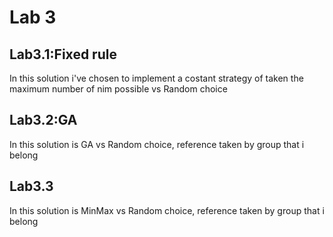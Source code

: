 # Lab 3
## Lab3.1:Fixed rule
In this solution i've chosen to implement a costant strategy of taken the maximum number of nim possible vs Random choice 
## Lab3.2:GA
In this solution is GA vs Random choice, reference taken by group that i belong
## Lab3.3
In this solution is MinMax vs Random choice, reference taken by group that i belong
